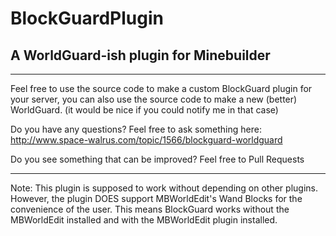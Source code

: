 BlockGuardPlugin
================

A WorldGuard-ish plugin for Minebuilder
---------------------------------------
_______________________________________

Feel free to use the source code to make a custom BlockGuard plugin for your server, you can also use the source code to make a new (better) WorldGuard. (it would be nice if you could notify me in that case)

Do you have any questions? Feel free to ask something here: http://www.space-walrus.com/topic/1566/blockguard-worldguard

Do you see something that can be improved? Feel free to Pull Requests

_______________________________________

Note:
This plugin is supposed to work without depending on other plugins.
However, the plugin DOES support MBWorldEdit's Wand Blocks for the convenience of the user.
This means BlockGuard works without the MBWorldEdit installed and with the MBWorldEdit plugin installed.
